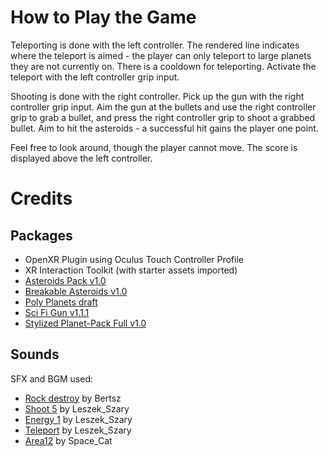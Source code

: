 # How to Play the Game
Teleporting is done with the left controller. The rendered line indicates where the teleport is aimed - the player can only teleport to large planets they are not currently on. There is a cooldown for teleporting. Activate the teleport with the left controller grip input.

Shooting is done with the right controller. Pick up the gun with the right controller grip input. Aim the gun at the bullets and use the right controller grip to grab a bullet, and press the right controller grip to shoot a grabbed bullet. Aim to hit the asteroids - a successful hit gains the player one point.

Feel free to look around, though the player cannot move. The score is displayed above the left controller.

# Credits
## Packages
* OpenXR Plugin using Oculus Touch Controller Profile
* XR Interaction Toolkit (with starter assets imported)
* [Asteroids Pack v1.0](https://assetstore.unity.com/packages/p/asteroids-pack-84988)
* [Breakable Asteroids v1.0](https://assetstore.unity.com/packages/p/breakable-asteroids-167825)
* [Poly Planets draft](https://assetstore.unity.com/packages/3d/poly-planets-34894)
* [Sci Fi Gun v1.1.1](https://assetstore.unity.com/packages/3d/props/guns/sci-fi-gun-162872)
* [Stylized Planet-Pack Full v1.0](https://assetstore.unity.com/packages/3d/environments/stylized-planet-pack-full-148233)

## Sounds
SFX and BGM used:
* [Rock destroy](https://pixabay.com/sound-effects/rock-destroy-6409/) by Bertsz
* [Shoot 5](https://pixabay.com/sound-effects/shoot-5-102360/) by Leszek_Szary
* [Energy 1](https://pixabay.com/sound-effects/energy-1-107099/) by Leszek_Szary
* [Teleport](https://pixabay.com/sound-effects/teleport-14639/) by Leszek_Szary
* [Area12](https://pixabay.com/music/video-games-area12-131883/) by Space_Cat
